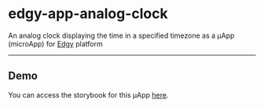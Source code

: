 # edgy-app-analog-clock

An analog clock displaying the time in a specified timezone as a µApp (microApp) for [Edgy](https://edgy.ferbinder.com) platform

---

## Demo

You can access the storybook for this µApp [here](https://iulian-radu-at.github.io/edgy-app-analog-clock/).
